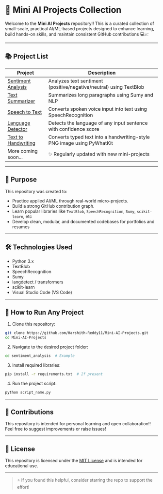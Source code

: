 # 🤖 Mini AI Projects Collection

Welcome to the **Mini AI Projects** repository!!
This is a curated collection of small-scale, practical AI/ML-based projects designed to enhance learning, build hands-on skills, and maintain consistent GitHub contributions 💻📈

---

## 📚 Project List

| Project                  | Description                                                                    |
|--------------------------|--------------------------------------------------------------------------------|
| [Sentiment Analysis](./sentiment_analysis) | Analyzes text sentiment (positive/negative/neutral) using TextBlob         |
| [Text Summarizer](./text_summarizer)       | Summarizes long paragraphs using Sumy and NLP                              |
| [Speech to Text](./speech_to_text)         | Converts spoken voice input into text using SpeechRecognition              |
| [Language Detector](./language_detector)   | Detects the language of any input sentence with confidence score           |
| [Text to Handwriting](./text_to_handwriting) | Converts typed text into a handwriting-style PNG image using PyWhatKit   |
| More coming soon...                        | ✨ Regularly updated with new mini-projects  |

---

## 🧠 Purpose

This repository was created to:

- Practice applied AI/ML through real-world micro-projects.  
- Build a strong GitHub contribution graph.  
- Learn popular libraries like `TextBlob`, `SpeechRecognition`, `Sumy`, `scikit-learn`, etc
- Develop clean, modular, and documented codebases for portfolios and resumes  

---

## 🛠️ Technologies Used

- Python 3.x  
- TextBlob  
- SpeechRecognition  
- Sumy  
- langdetect / transformers  
- scikit-learn  
- Visual Studio Code (VS Code)

---

## 🚀 How to Run Any Project

1. Clone this repository:

```bash
git clone https://github.com/Harshith-Reddy11/Mini-AI-Projects.git
cd Mini-AI-Projects
```

2. Navigate to the desired project folder:

```bash
cd sentiment_analysis  # Example
```

3. Install required libraries:

```bash
pip install -r requirements.txt  # If present
```

4. Run the project script:

```bash
python script_name.py
```

---

## 🤝 Contributions

This repository is intended for personal learning and open collaboration!!  
Feel free to suggest improvements or raise issues!

---

## 📄 License

This repository is licensed under the [MIT License](./LICENSE) and is intended for educational use.

---

> ⭐ If you found this helpful, consider starring the repo to support the effort!
